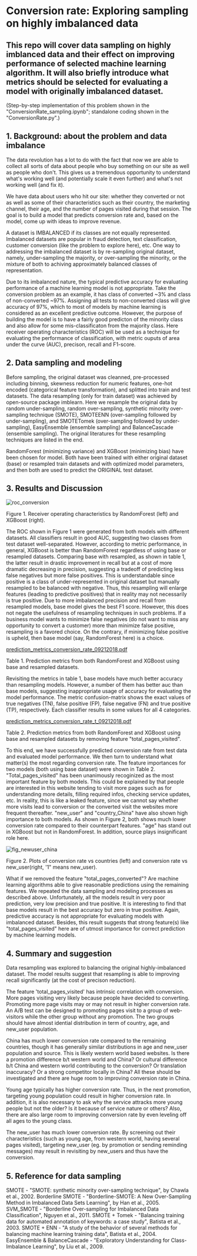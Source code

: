 # Conversion rate: Exploring sampling on highly imbalanced data
## This repo will cover data sampling on highly imblanced data and their effect on improving performance of selected machine learning algorithm. It will also briefly introduce what metrics should be selected for evaluating a model with originally imbalanced dataset.

(Step-by-step implementation of this problem shown in the "ConversionRate_sampling.ipynb"; standalone coding shown in the "ConversionRate.py".)

## 1. Background: about the problem and data imbalance
  The data revolution has a lot to do with the fact that now we are able to collect all sorts of data about people who buy something on our site as well as people who don't. This gives us a tremendous opportunity to understand what's working well (and potentially scale it even further) and what's not working well (and fix it).
  
  We have data about users who hit our site: whether they converted or not as well as some of their characteristics such as their country, the marketing channel, their age, and the number of pages visited during that session. The goal is to build a model that predicts conversion rate and, based on the model, come up with ideas to improve revenue.
  
  A dataset is IMBALANCED if its classes are not equally represented. Imbalanced datasets are popular in fraud detection, text classification, customer conversion (like the problem to explore here), etc. One way to addressing the imbalanced dataset is by re-sampling original dataset, namely, under-sampling the majority, or over-sampling the minority, or the mixture of both to achiving approximately balanced classes of representation. 
  
  Due to its imbalanced nature, the typical predictive accuracy for evaluating performance of a machine learning model is not appropriate. Take the conversion problem as an example, it has class of converted ~3% and class of non-converted ~97%. Assigning all tests to non-converted class will give accuracy of 97%, which to most of models by machine learning is considered as an excellent predictive outcome. However, the purpose of building the model is to have a fairly good predicton of the minority class and also allow for some mis-classificaton from the majority class. Here receiver operating characteristics (ROC) will be used as a technique for evaluating the performance of classification, with metric ouputs of area under the curve (AUC), precison, recall and F1-score.

## 2. Data sampling and modeling
  Before sampling, the original dataset was cleanned, pre-processed including binning, skewness reduction for numeric features, one-hot encoded (categorical feature transformation), and splitted into train and test datasets. The data resampling (only for train dataset) was achieved by open-source package imblearn. Here we resample the original data by random under-sampling, random over-sampling, synthetic minority over-sampling technique (SMOTE), SMOTEENN (over-sampling followed by under-sampling), and SMOTETomek (over-sampling followed by under-sampling), EasyEnsemble (ensemble sampling) and BalanceCascade (ensemble sampling). The original literatures for these resampling techniques are listed in the end.

  RandomForest (minimizing variance) and XGBoost (minimizing bias) have been chosen for model. Both have been trained with either original dataset (base) or resampled train datasets and with optimized model parameters, and then both are used to predict the ORIGINAL test dataset. 

## 3. Results and Discussion

![roc_conversion](https://user-images.githubusercontent.com/34787111/45992613-b19b0780-c03f-11e8-80d8-04a1d45be8c4.png)

Figure 1. Receiver operating characteristics by RandomForest (left) and XGBoost (right).

  The ROC shown in Figure 1 were generated from both models with different datasets. All classifiers result in good AUC, suggesting two classes from test dataset well-separated. However, according to metric performance, in general, XGBoost is better than RandomForest regardless of using base or resampled datasets. Comparing base with resampled, as shown in table 1, the latter result in drastic improvement in recall but at a cost of more dramatic decreasing in precision, suggesting a tradeoff of predicting less false negatives but more false positives. This is understandable since positive is a class of under-represented in original dataset but manually resampled to be balanced with negative. Thus, this resampling will enlarge features (leading to predictive positives) that in reality may not necessarily is true positive. Due to more imbalanced precision and recall from resampled models, base model gives the best F1 score. However, this does not negate the usefulness of resampling techniques in such problems. If a business model wants to minimize false negatives (do not want to miss any opportunity to convert a customer) more than minimize false positive, resampling is a favored choice. On the contrary, if minimizing false positive is upheld, then base model (say, RandomForest here) is a choice.
  
  [prediction_metrics_conversion_rate_09212018.pdf](https://github.com/rzhou1/ConversionRate/files/2422148/prediction_metrics_conversion_rate_09212018.pdf)
  
  Table 1. Prediction metrics from both RandomForest and XGBoost using base and resampled datasets.

  Revisiting the metrics in table 1, base models have much better accuracy than resampling models. However, a number of them has better auc than base models, suggesting inappropriate usage of accuracy for evaluating the model performance. The metric confusion-matrix shows the exact values of true negatives (TN), false positive (FP), false negative (FN) and true positive (TP), respectively. Each classifier results in some values for all 4 categories.
  
  [prediction_metrics_conversion_rate_t_09212018.pdf](https://github.com/rzhou1/ConversionRate/files/2422150/prediction_metrics_conversion_rate_t_09212018.pdf)
  
   Table 2. Prediction metrics from both RandomForest and XGBoost using base and resampled datasets by removing feature "total_pages_visited".
  
  To this end, we have successfully predicted conversion rate from test data and evaluated model performance. We then turn to understand what matter(s) the most regarding conversion rate. The feature importances for two models (both using base dataset) were shown in Table 2. "Total_pages_visited" has been unanimously recoginized as the most important feature by both models. This could be explained by that people are interested in this website tending to visit more pages such as for understanding more details, filling required infos, checking service updates, etc. In reality, this is like a leaked feature, since we cannot say whether more visits lead to conversion or the converted visit the websites more frequent thereafter. "new_user" and "country_China" have also shown high importance to both models. As shown in Figure 2, both shows much lower conversion rate compared to their counterpart features. "age" has stand out in XGBoost but not in RandomForest. In addition, source plays insignificant role here.
  
  ![fig_newuser_china](https://user-images.githubusercontent.com/34787111/46118291-a6201b80-c1ba-11e8-984e-61231479cdfa.png)
  
  Figure 2. Plots of conversion rate vs countries (left) and conversion rate vs new_user(right, '1" means new_user).
    
  What if we removed the feature "total_pages_converted"? Are machine learning algorithms able to give reasonable predictions using the remaining features. We repeated the data sampling and modeling processes as described above. Unfortunately, all the models result in very poor prediction, very low precision and true positive. It is interesting to find that base models result in the best accuracy but zero in true positive. Again, predictive accuracy is not appropriate for evaluating models with imbalanced dataset. Besides, this result suggests that strong feature(s) like "total_pages_visited" here are of utmost importance for correct prediction by machine learning models.
  
## 4. Summary and suggestion

  Data resampling was explored to balancing the original highly-imbalanced dataset. The model results suggest that resampling is able to improving recall significantly (at the cost of precison reduction). 
  
  The feature 'total_pages_visited' has intrinsic correlation with conversion. More pages visiting very likely because people have decided to converting. Promoting more page visits may or may not result in higher conversion rate. An A/B test can be designed to promoting pages visit to a group of web-visitors while the other group without any promotion. The two groups should have almost idential distribution in term of country, age, and new_user population.

  China has much lower conversion rate compared to the remaining countries, though it has generally similar distributions in age and new_user population and source. This is likely western world based websites. Is there a promotion difference b/t western world and China? Or cultural difference b/t China and western world contributing to the conversion? Or translation inaccuracy? Or a strong competitor locally in China? All these should be investigated and there are huge room to improving conversion rate in China.
  
  Young age typically has higher conversion rate. Thus, in the next promotion, targeting young population could result in higher conversion rate. In addition, it is also necessary to ask why the service attracks more young people but not the older? Is it because of service nature or others? Also, there are also large room to improving conversion rate by even leveling off all ages to the young class.

  The new_user has much lower conversion rate. By screening out their characteristics (such as young age, from western world, having several pages visited), targeting new_user (eg. by promotion or sending reminding messages) may result in revisiting by new_users and thus have the conversion.

## 5. Reference for data sampling

SMOTE - "SMOTE: synthetic minority over-sampling technique", by Chawla et al., 2002.
Borderline SMOTE - "Borderline-SMOTE: A New Over-Sampling Method in Imbalanced Data Sets Learning", by Han et al., 2005.
SVM_SMOTE - "Borderline Over-sampling for Imbalanced Data Classification", Nguyen et al., 2011.
SMOTE + Tomek - "Balancing training data for automated annotation of keywords: a case study", Batista et al., 2003.
SMOTE + ENN - "A study of the behavior of several methods for balancing machine learning training data", Batista et al., 2004.
EasyEnsemble & BalanceCascade - "Exploratory Understanding for Class-Imbalance Learning", by Liu et al., 2009.

